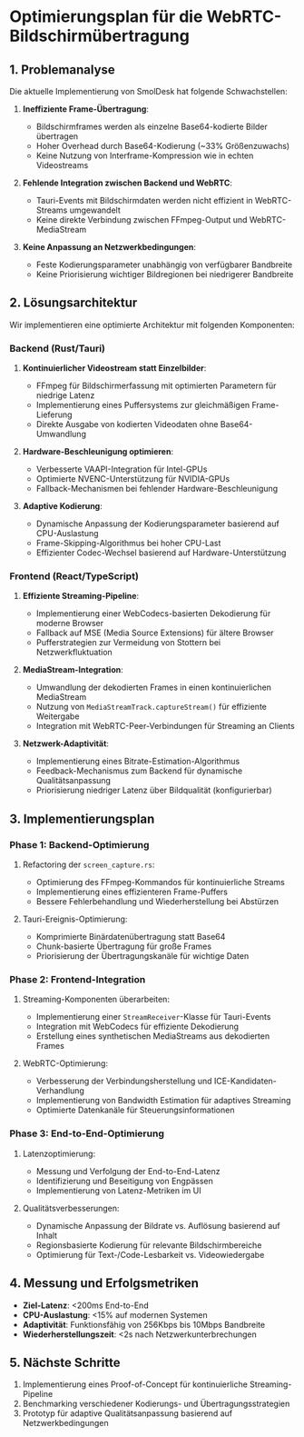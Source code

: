 # Optimierungsplan für die WebRTC-Bildschirmübertragung

## 1. Problemanalyse

Die aktuelle Implementierung von SmolDesk hat folgende Schwachstellen:

1. **Ineffiziente Frame-Übertragung**: 
   - Bildschirmframes werden als einzelne Base64-kodierte Bilder übertragen
   - Hoher Overhead durch Base64-Kodierung (~33% Größenzuwachs)
   - Keine Nutzung von Interframe-Kompression wie in echten Videostreams

2. **Fehlende Integration zwischen Backend und WebRTC**:
   - Tauri-Events mit Bildschirmdaten werden nicht effizient in WebRTC-Streams umgewandelt
   - Keine direkte Verbindung zwischen FFmpeg-Output und WebRTC-MediaStream

3. **Keine Anpassung an Netzwerkbedingungen**:
   - Feste Kodierungsparameter unabhängig von verfügbarer Bandbreite
   - Keine Priorisierung wichtiger Bildregionen bei niedrigerer Bandbreite

## 2. Lösungsarchitektur

Wir implementieren eine optimierte Architektur mit folgenden Komponenten:

### Backend (Rust/Tauri)

1. **Kontinuierlicher Videostream statt Einzelbilder**:
   - FFmpeg für Bildschirmerfassung mit optimierten Parametern für niedrige Latenz
   - Implementierung eines Puffersystems zur gleichmäßigen Frame-Lieferung
   - Direkte Ausgabe von kodierten Videodaten ohne Base64-Umwandlung

2. **Hardware-Beschleunigung optimieren**:
   - Verbesserte VAAPI-Integration für Intel-GPUs
   - Optimierte NVENC-Unterstützung für NVIDIA-GPUs
   - Fallback-Mechanismen bei fehlender Hardware-Beschleunigung

3. **Adaptive Kodierung**:
   - Dynamische Anpassung der Kodierungsparameter basierend auf CPU-Auslastung
   - Frame-Skipping-Algorithmus bei hoher CPU-Last
   - Effizienter Codec-Wechsel basierend auf Hardware-Unterstützung

### Frontend (React/TypeScript)

1. **Effiziente Streaming-Pipeline**:
   - Implementierung einer WebCodecs-basierten Dekodierung für moderne Browser
   - Fallback auf MSE (Media Source Extensions) für ältere Browser
   - Pufferstrategien zur Vermeidung von Stottern bei Netzwerkfluktuation

2. **MediaStream-Integration**:
   - Umwandlung der dekodierten Frames in einen kontinuierlichen MediaStream
   - Nutzung von `MediaStreamTrack.captureStream()` für effiziente Weitergabe
   - Integration mit WebRTC-Peer-Verbindungen für Streaming an Clients

3. **Netzwerk-Adaptivität**:
   - Implementierung eines Bitrate-Estimation-Algorithmus
   - Feedback-Mechanismus zum Backend für dynamische Qualitätsanpassung
   - Priorisierung niedriger Latenz über Bildqualität (konfigurierbar)

## 3. Implementierungsplan

### Phase 1: Backend-Optimierung

1. Refactoring der `screen_capture.rs`:
   - Optimierung des FFmpeg-Kommandos für kontinuierliche Streams
   - Implementierung eines effizienteren Frame-Puffers
   - Bessere Fehlerbehandlung und Wiederherstellung bei Abstürzen

2. Tauri-Ereignis-Optimierung:
   - Komprimierte Binärdatenübertragung statt Base64
   - Chunk-basierte Übertragung für große Frames
   - Priorisierung der Übertragungskanäle für wichtige Daten

### Phase 2: Frontend-Integration

1. Streaming-Komponenten überarbeiten:
   - Implementierung einer `StreamReceiver`-Klasse für Tauri-Events
   - Integration mit WebCodecs für effiziente Dekodierung
   - Erstellung eines synthetischen MediaStreams aus dekodierten Frames

2. WebRTC-Optimierung:
   - Verbesserung der Verbindungsherstellung und ICE-Kandidaten-Verhandlung
   - Implementierung von Bandwidth Estimation für adaptives Streaming
   - Optimierte Datenkanäle für Steuerungsinformationen

### Phase 3: End-to-End-Optimierung

1. Latenzoptimierung:
   - Messung und Verfolgung der End-to-End-Latenz
   - Identifizierung und Beseitigung von Engpässen
   - Implementierung von Latenz-Metriken im UI

2. Qualitätsverbesserungen:
   - Dynamische Anpassung der Bildrate vs. Auflösung basierend auf Inhalt
   - Regionsbasierte Kodierung für relevante Bildschirmbereiche
   - Optimierung für Text-/Code-Lesbarkeit vs. Videowiedergabe

## 4. Messung und Erfolgsmetriken

- **Ziel-Latenz**: <200ms End-to-End
- **CPU-Auslastung**: <15% auf modernen Systemen
- **Adaptivität**: Funktionsfähig von 256Kbps bis 10Mbps Bandbreite
- **Wiederherstellungszeit**: <2s nach Netzwerkunterbrechungen

## 5. Nächste Schritte

1. Implementierung eines Proof-of-Concept für kontinuierliche Streaming-Pipeline
2. Benchmarking verschiedener Kodierungs- und Übertragungsstrategien
3. Prototyp für adaptive Qualitätsanpassung basierend auf Netzwerkbedingungen
